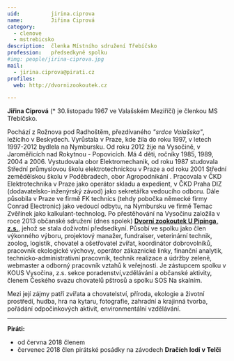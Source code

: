 ```yaml
---
uid:          jirina.ciprova                 
name:         Jiřina Ciprová      
category:                 
  - clenove
  - mstrebicsko
description:  členka Místního sdružení Třebíčsko 
profession:   předsedkyně spolku 
#img: people/jirina-ciprova.jpg
mail:
  - jirina.ciprova@pirati.cz
profiles:
  web: http://dvornizookoutek.cz 

---
```


**Jiřina Ciprová** (* 30.listopadu 1967 ve Valašském Meziříčí) je členkou MS Třebíčsko. 

Pochází z Rožnova pod Radhoštěm, přezdívaného _"srdce  Valašska"_, ležícího v Beskydech. Vyrůstala v Praze, kde žila do roku 1997, v letech 1997-2012 bydlela na Nymbursku.  Od roku 2012 žije na Vysočině, v Jaroměřicích nad Rokytnou - Popovicích. Má 4 děti, ročníky 1985, 1989, 2004 a 2006. Vystudovala obor Elektromechanik, od roku 1987 studovala Střední průmyslovou školu elektrotechnickou  v Praze a od roku 2001 Střední zemědělskou školu v Poděbradech, obor Agropodnikání . Pracovala v ČKD Elektrotechnika v Praze jako operátor skladu a expedient, v ČKD Praha DIZ (dodavatelsko-inženýrský závod) jako sekretářka vedoucího odboru. Dále působila v Praze ve firmě FK technics (tehdy pobočka německé firmy Conrad Electronic) jako vedoucí odbytu, na Nymbursku ve firmě Temac Zvěřínek jako kalkulant-technolog. Po přestěhování na Vysočinu založila v roce 2013 občanské sdružení (dnes spolek) **[Dvorní zookoutek U Pipinga, z.s.](http://dvornizookoutek.cz)**, jehož se stala doživotní předsedkyní.  Působí ve spolku jako člen výkonného výboru, projektový manažer, fundraiser, veterinární technik, zoolog, logistik, chovatel a ošetřovatel zvířat, koordinátor dobrovolníků, pracovník ekologické výchovy, operátor zákaznické linky, finanční analytik, technicko-administrativní pracovník, technik realizace a údržby zeleně, webmaster a odborný pracovník vztahů k veřejnosti. Je zástupcem spolku v KOUS Vysočina, z.s. sekce poradenství,vzdělávání a občanské aktivity, členem Českého svazu chovatelů pštrosů a spolku SOS Na skalním.
  
Mezi její zájmy patří zvířata a chovatelství, příroda, ekologie a životní prostředí, hudba, hra na kytaru, fotografie, zahradní a krajinná tvorba, pořádání odpočinkových aktivit, environmentální vzdělávání.

---

**Piráti:**
* od června 2018 členem
* červenec 2018 člen pirátské posádky na závodech **Dračích lodí v Telči**
